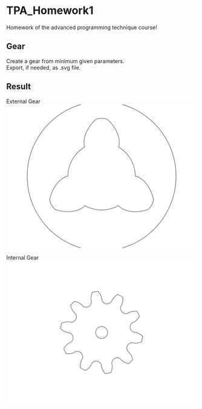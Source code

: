 # TPA_Homework1
Homework of the advanced programming technique course!

## Gear
Create a gear from minimum given parameters.  
Export, if needed, as .svg file.

## Result

External Gear
![](external.svg)

Internal Gear
![](internal.svg)
